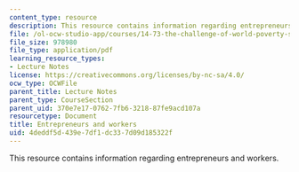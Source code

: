 ```yaml
---
content_type: resource
description: This resource contains information regarding entrepreneurs and workers.
file: /ol-ocw-studio-app/courses/14-73-the-challenge-of-world-poverty-spring-2011/4deddf5d439e7df1dc337d09d185322f_MIT14_73S11_Lec22_slides.pdf
file_size: 978980
file_type: application/pdf
learning_resource_types:
- Lecture Notes
license: https://creativecommons.org/licenses/by-nc-sa/4.0/
ocw_type: OCWFile
parent_title: Lecture Notes
parent_type: CourseSection
parent_uid: 370e7e17-0762-7fb6-3218-87fe9acd107a
resourcetype: Document
title: Entrepreneurs and workers
uid: 4deddf5d-439e-7df1-dc33-7d09d185322f
---
```

This resource contains information regarding entrepreneurs and workers.